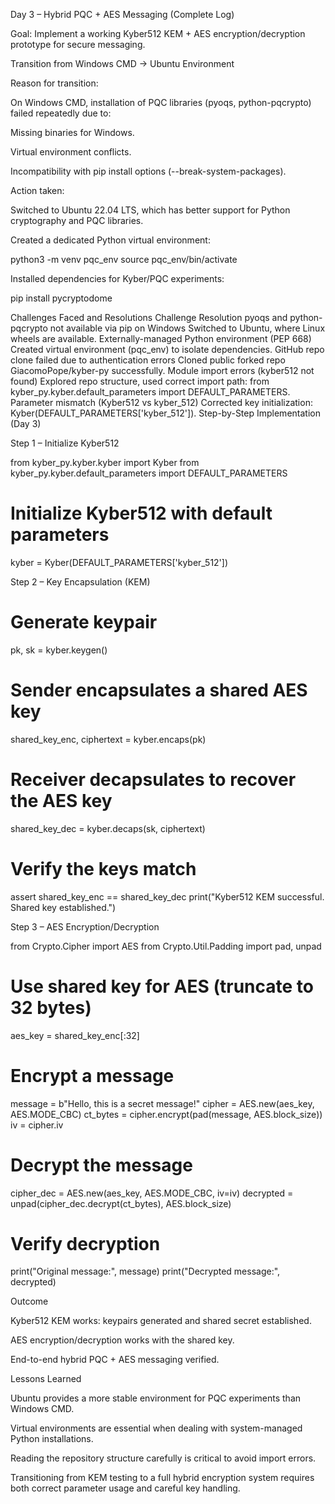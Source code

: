 Day 3 – Hybrid PQC + AES Messaging (Complete Log)

Goal: Implement a working Kyber512 KEM + AES encryption/decryption prototype for secure messaging.

Transition from Windows CMD → Ubuntu Environment

Reason for transition:

On Windows CMD, installation of PQC libraries (pyoqs, python-pqcrypto) failed repeatedly due to:

Missing binaries for Windows.

Virtual environment conflicts.

Incompatibility with pip install options (--break-system-packages).

Action taken:

Switched to Ubuntu 22.04 LTS, which has better support for Python cryptography and PQC libraries.

Created a dedicated Python virtual environment:

python3 -m venv pqc_env
source pqc_env/bin/activate


Installed dependencies for Kyber/PQC experiments:

pip install pycryptodome

Challenges Faced and Resolutions
Challenge	Resolution
pyoqs and python-pqcrypto not available via pip on Windows	Switched to Ubuntu, where Linux wheels are available.
Externally-managed Python environment (PEP 668)	Created virtual environment (pqc_env) to isolate dependencies.
GitHub repo clone failed due to authentication errors	Cloned public forked repo GiacomoPope/kyber-py successfully.
Module import errors (kyber512 not found)	Explored repo structure, used correct import path: from kyber_py.kyber.default_parameters import DEFAULT_PARAMETERS.
Parameter mismatch (Kyber512 vs kyber_512)	Corrected key initialization: Kyber(DEFAULT_PARAMETERS['kyber_512']).
Step-by-Step Implementation (Day 3)

Step 1 – Initialize Kyber512

from kyber_py.kyber.kyber import Kyber
from kyber_py.kyber.default_parameters import DEFAULT_PARAMETERS

# Initialize Kyber512 with default parameters
kyber = Kyber(DEFAULT_PARAMETERS['kyber_512'])


Step 2 – Key Encapsulation (KEM)

# Generate keypair
pk, sk = kyber.keygen()

# Sender encapsulates a shared AES key
shared_key_enc, ciphertext = kyber.encaps(pk)

# Receiver decapsulates to recover the AES key
shared_key_dec = kyber.decaps(sk, ciphertext)

# Verify the keys match
assert shared_key_enc == shared_key_dec
print("Kyber512 KEM successful. Shared key established.")


Step 3 – AES Encryption/Decryption

from Crypto.Cipher import AES
from Crypto.Util.Padding import pad, unpad

# Use shared key for AES (truncate to 32 bytes)
aes_key = shared_key_enc[:32]

# Encrypt a message
message = b"Hello, this is a secret message!"
cipher = AES.new(aes_key, AES.MODE_CBC)
ct_bytes = cipher.encrypt(pad(message, AES.block_size))
iv = cipher.iv

# Decrypt the message
cipher_dec = AES.new(aes_key, AES.MODE_CBC, iv=iv)
decrypted = unpad(cipher_dec.decrypt(ct_bytes), AES.block_size)

# Verify decryption
print("Original message:", message)
print("Decrypted message:", decrypted)

Outcome

Kyber512 KEM works: keypairs generated and shared secret established. 

AES encryption/decryption works with the shared key. 

End-to-end hybrid PQC + AES messaging verified. 

Lessons Learned

Ubuntu provides a more stable environment for PQC experiments than Windows CMD.

Virtual environments are essential when dealing with system-managed Python installations.

Reading the repository structure carefully is critical to avoid import errors.

Transitioning from KEM testing to a full hybrid encryption system requires both correct parameter usage and careful key handling.